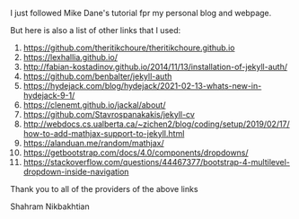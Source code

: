 I just followed Mike Dane's tutorial fpr my personal blog and webpage.

But here is also a list of other links that I used:
1.  https://github.com/theritikchoure/theritikchoure.github.io
2.  https://lexhallia.github.io/
3.  http://fabian-kostadinov.github.io/2014/11/13/installation-of-jekyll-auth/
4.  https://github.com/benbalter/jekyll-auth
5. https://hydejack.com/blog/hydejack/2021-02-13-whats-new-in-hydejack-9-1/
6. https://clenemt.github.io/jackal/about/
7. https://github.com/Stavrospanakakis/jekyll-cv
8. http://webdocs.cs.ualberta.ca/~zichen2/blog/coding/setup/2019/02/17/how-to-add-mathjax-support-to-jekyll.html
9. https://alanduan.me/random/mathjax/
10. https://getbootstrap.com/docs/4.0/components/dropdowns/
11. https://stackoverflow.com/questions/44467377/bootstrap-4-multilevel-dropdown-inside-navigation

Thank you to all of the providers of the above links

Shahram Nikbakhtian
